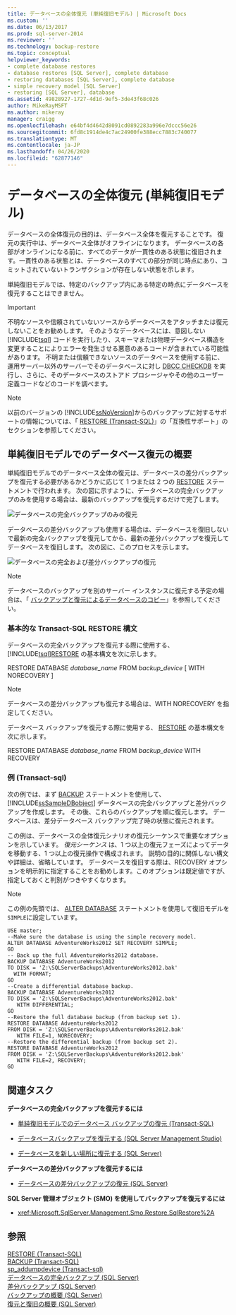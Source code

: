 ```yaml
---
title: データベースの全体復元 (単純復旧モデル) | Microsoft Docs
ms.custom: ''
ms.date: 06/13/2017
ms.prod: sql-server-2014
ms.reviewer: ''
ms.technology: backup-restore
ms.topic: conceptual
helpviewer_keywords:
- complete database restores
- database restores [SQL Server], complete database
- restoring databases [SQL Server], complete database
- simple recovery model [SQL Server]
- restoring [SQL Server], database
ms.assetid: 49828927-1727-4d1d-9ef5-3de43f68c026
author: MikeRayMSFT
ms.author: mikeray
manager: craigg
ms.openlocfilehash: e64bf4d4642d8091cd0892283a996e7dccc56e26
ms.sourcegitcommit: 6fd8c1914de4c7ac24900fe388ecc7883c740077
ms.translationtype: MT
ms.contentlocale: ja-JP
ms.lasthandoff: 04/26/2020
ms.locfileid: "62877146"
---
```

# <a name="complete-database-restores-simple-recovery-model"></a>データベースの全体復元 (単純復旧モデル)
  データベースの全体復元の目的は、データベース全体を復元することです。 復元の実行中は、データベース全体がオフラインになります。 データベースの各部がオンラインになる前に、すべてのデータが一貫性のある状態に復旧されます。一貫性のある状態とは、データベースのすべての部分が同じ時点にあり、コミットされていないトランザクションが存在しない状態を示します。  
  
 単純復旧モデルでは、特定のバックアップ内にある特定の時点にデータベースを復元することはできません。  
  
> [!IMPORTANT]  
>  不明なソースや信頼されていないソースからデータベースをアタッチまたは復元しないことをお勧めします。 そのようなデータベースには、意図しない [!INCLUDE[tsql](../../../includes/tsql-md.md)] コードを実行したり、スキーマまたは物理データベース構造を変更することによりエラーを発生させる悪意のあるコードが含まれている可能性があります。 不明または信頼できないソースのデータベースを使用する前に、運用サーバー以外のサーバーでそのデータベースに対し [DBCC CHECKDB](/sql/t-sql/database-console-commands/dbcc-checkdb-transact-sql) を実行し、さらに、そのデータベースのストアド プロシージャやその他のユーザー定義コードなどのコードを調べます。  
  

  
> [!NOTE]  
>  以前のバージョンの [!INCLUDE[ssNoVersion](../../includes/ssnoversion-md.md)]からのバックアップに対するサポートの情報については、「 [RESTORE &#40;Transact-SQL&#41;](/sql/t-sql/statements/restore-statements-transact-sql)」の「互換性サポート」のセクションを参照してください。  
  
##  <a name="overview-of-database-restore-under-the-simple-recovery-model"></a><a name="Overview"></a>単純復旧モデルでのデータベース復元の概要  
 単純復旧モデルでのデータベース全体の復元は、データベースの差分バックアップを復元する必要があるかどうかに応じて 1 つまたは 2 つの [RESTORE](/sql/t-sql/statements/restore-statements-transact-sql) ステートメントで行われます。 次の図に示すように、データベースの完全バックアップのみを使用する場合は、最新のバックアップを復元するだけで完了します。  
  
 ![データベースの完全バックアップのみの復元](../../database-engine/media/bnrr-rmsimple1-fulldbbu.gif "データベースの完全バックアップのみの復元")  
  
 データベースの差分バックアップも使用する場合は、データベースを復旧しないで最新の完全バックアップを復元してから、最新の差分バックアップを復元してデータベースを復旧します。 次の図に、このプロセスを示します。  
  
 ![データベースの完全および差分バックアップの復元](../../database-engine/media/bnrr-rmsimple2-diffdbbu.gif "データベースの完全および差分バックアップの復元")  
  
> [!NOTE]  
>  データベースのバックアップを別のサーバー インスタンスに復元する予定の場合は、「 [バックアップと復元によるデータベースのコピー](../databases/copy-databases-with-backup-and-restore.md)」を参照してください。  
  
###  <a name="basic-transact-sql-restore-syntax"></a><a name="TsqlSyntax"></a> 基本的な Transact-SQL RESTORE 構文  
 データベースの完全バックアップを復元する際に使用する、 [!INCLUDE[tsql](../../../includes/tsql-md.md)][RESTORE](/sql/t-sql/statements/restore-statements-transact-sql) の基本構文を次に示します。  
  
 RESTORE DATABASE *database_name* FROM *backup_device* [ WITH NORECOVERY ]  
  
> [!NOTE]  
>  データベースの差分バックアップも復元する場合は、WITH NORECOVERY を指定してください。  
  
 データベース バックアップを復元する際に使用する、 [RESTORE](/sql/t-sql/statements/restore-statements-transact-sql) の基本構文を次に示します。  
  
 RESTORE DATABASE *database_name* FROM *backup_device* WITH RECOVERY  
  
###  <a name="example-transact-sql"></a><a name="Example"></a>例 (Transact-sql)  
 次の例では、まず [BACKUP](/sql/t-sql/statements/backup-transact-sql) ステートメントを使用して、 [!INCLUDE[ssSampleDBobject](../../includes/sssampledbobject-md.md)] データベースの完全バックアップと差分バックアップを作成します。 その後、これらのバックアップを順に復元します。 データベースは、差分データベース バックアップ完了時の状態に復元されます。  
  
 この例は、データベースの全体復元シナリオの復元シーケンスで重要なオプションを示しています。 *復元シーケンス* は、1 つ以上の復元フェーズによってデータを移動する、1 つ以上の復元操作で構成されます。 説明の目的に関係しない構文や詳細は、省略しています。 データベースを復旧する際は、RECOVERY オプションを明示的に指定することをお勧めします。このオプションは既定値ですが、指定しておくと判別がつきやすくなります。  
  
> [!NOTE]  
>  この例の先頭では、 [ALTER DATABASE](/sql/t-sql/statements/alter-database-transact-sql) ステートメントを使用して復旧モデルを `SIMPLE`に設定しています。  
  
```  
USE master;  
--Make sure the database is using the simple recovery model.  
ALTER DATABASE AdventureWorks2012 SET RECOVERY SIMPLE;  
GO  
-- Back up the full AdventureWorks2012 database.  
BACKUP DATABASE AdventureWorks2012   
TO DISK = 'Z:\SQLServerBackups\AdventureWorks2012.bak'   
  WITH FORMAT;  
GO  
--Create a differential database backup.  
BACKUP DATABASE AdventureWorks2012   
TO DISK = 'Z:\SQLServerBackups\AdventureWorks2012.bak'  
   WITH DIFFERENTIAL;  
GO  
--Restore the full database backup (from backup set 1).  
RESTORE DATABASE AdventureWorks2012   
FROM DISK = 'Z:\SQLServerBackups\AdventureWorks2012.bak'   
   WITH FILE=1, NORECOVERY;  
--Restore the differential backup (from backup set 2).  
RESTORE DATABASE AdventureWorks2012   
FROM DISK = 'Z:\SQLServerBackups\AdventureWorks2012.bak'   
   WITH FILE=2, RECOVERY;  
GO  
```  
  
##  <a name="related-tasks"></a><a name="RelatedTasks"></a> 関連タスク  
 **データベースの完全バックアップを復元するには**  
  
-   [単純復旧モデルでのデータベース バックアップの復元 &#40;Transact-SQL&#41;](restore-a-database-backup-under-the-simple-recovery-model-transact-sql.md)  
  
-   [データベースバックアップを復元する &#40;SQL Server Management Studio&#41;](restore-a-database-backup-using-ssms.md)  
  
-   [データベースを新しい場所に復元する &#40;SQL Server&#41;](restore-a-database-to-a-new-location-sql-server.md)  
  
 **データベースの差分バックアップを復元するには**  
  
-   [データベースの差分バックアップの復元 &#40;SQL Server&#41;](restore-a-differential-database-backup-sql-server.md)  
  
 **SQL Server 管理オブジェクト (SMO) を使用してバックアップを復元するには**  
  
-   <xref:Microsoft.SqlServer.Management.Smo.Restore.SqlRestore%2A>  
  

  
## <a name="see-also"></a>参照  
 [RESTORE &#40;Transact-SQL&#41;](/sql/t-sql/statements/restore-statements-transact-sql)   
 [BACKUP &#40;Transact-SQL&#41;](/sql/t-sql/statements/backup-transact-sql)   
 [sp_addumpdevice &#40;Transact-sql&#41;](/sql/relational-databases/system-stored-procedures/sp-addumpdevice-transact-sql)   
 [データベースの完全バックアップ &#40;SQL Server&#41;](full-database-backups-sql-server.md)   
 [差分バックアップ &#40;SQL Server&#41;](differential-backups-sql-server.md)   
 [バックアップの概要 &#40;SQL Server&#41;](backup-overview-sql-server.md)   
 [復元と復旧の概要 &#40;SQL Server&#41;](restore-and-recovery-overview-sql-server.md)  
  
  
